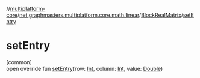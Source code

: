//[multiplatform-core](../../../index.md)/[net.graphmasters.multiplatform.core.math.linear](../index.md)/[BlockRealMatrix](index.md)/[setEntry](set-entry.md)

# setEntry

[common]\
open override fun [setEntry](set-entry.md)(row: [Int](https://kotlinlang.org/api/latest/jvm/stdlib/kotlin/-int/index.html), column: [Int](https://kotlinlang.org/api/latest/jvm/stdlib/kotlin/-int/index.html), value: [Double](https://kotlinlang.org/api/latest/jvm/stdlib/kotlin/-double/index.html))
